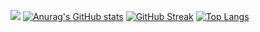 
![](https://github-profile-summary-cards.vercel.app/api/cards/profile-details?username=taklamakah&theme=solarized_dark) 
[![Anurag's GitHub stats](https://github-readme-stats.vercel.app/api?username=taklamakah&show_icons=true&theme=tokyonight)](https://github.com/anuraghazra/github-readme-stats)
[![GitHub Streak](https://github-readme-streak-stats.herokuapp.com/?user=taklamakah&theme=dark)](https://git.io/streak-stats)
[![Top Langs](https://github-readme-stats.vercel.app/api/top-langs/?username=taklamakah&layout=compact)](https://github.com/anuraghazra/github-readme-stats)




